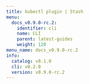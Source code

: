 ```yaml
---
title: kubectl plugin | Stash
menu:
  docs_v0.9.0-rc.2:
    identifier: cli
    name: CLI
    parent: latest-guides
    weight: 120
menu_name: docs_v0.9.0-rc.2
info:
  catalog: v0.1.0
  cli: v0.2.0
  version: v0.9.0-rc.2
---
```


